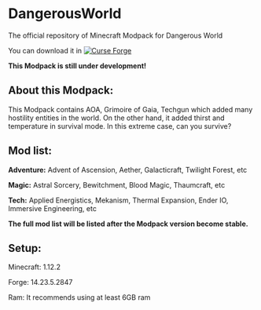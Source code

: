 # DangerousWorld

The official repository of Minecraft Modpack for Dangerous World

You can download it in [![Curse Forge](http://cf.way2muchnoise.eu/full_404532_downloads.svg)](https://www.curseforge.com/minecraft/modpacks/dangerousworld)

**This Modpack is still under development!**

## About this Modpack:

This Modpack contains AOA, Grimoire of Gaia, Techgun which added many hostility entities in the world. On the other hand, it added thirst and temperature in survival mode. In this extreme case, can you survive?

## Mod list:

**Adventure:** Advent of Ascension, Aether, Galacticraft, Twilight Forest, etc

**Magic:** Astral Sorcery, Bewitchment, Blood Magic, Thaumcraft, etc

**Tech:** Applied Energistics, Mekanism, Thermal Expansion, Ender IO, Immersive Engineering, etc

**The full mod list will be listed after the Modpack version become stable.**
 
## Setup:

Minecraft: 1.12.2

Forge: 14.23.5.2847

Ram: It recommends using at least 6GB ram
